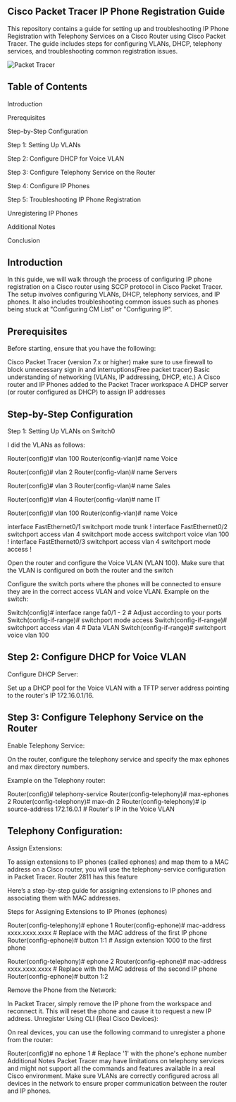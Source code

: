 **Cisco Packet Tracer IP Phone Registration Guide**
-------------------------------------------------------------

This repository contains a guide for setting up and troubleshooting IP Phone Registration with Telephony Services on a Cisco Router using Cisco Packet Tracer. The guide includes steps for configuring VLANs, DHCP, telephony services, and troubleshooting common registration issues.

![Packet Tracer](https://github.com/user-attachments/assets/e34ef378-4c04-4022-a2d8-8dc37b199d8b)


**Table of Contents**
------------------------
Introduction

Prerequisites

Step-by-Step Configuration

Step 1: Setting Up VLANs

Step 2: Configure DHCP for Voice VLAN

Step 3: Configure Telephony Service on the Router

Step 4: Configure IP Phones

Step 5: Troubleshooting IP Phone Registration

Unregistering IP Phones

Additional Notes

Conclusion


**Introduction**
-----------------------

In this guide, we will walk through the process of configuring IP phone registration on a Cisco router using SCCP protocol in Cisco Packet Tracer. The setup involves configuring VLANs, DHCP, telephony services, and IP phones. It also includes troubleshooting common issues such as phones being stuck at "Configuring CM List" or "Configuring IP".

**Prerequisites**
------------------------------------
Before starting, ensure that you have the following:

Cisco Packet Tracer (version 7.x or higher) make sure to use firewall to block unnecessary sign in and interruptions(Free packet tracer)
Basic understanding of networking (VLANs, IP addressing, DHCP, etc.)
A Cisco router and IP Phones added to the Packet Tracer workspace
A DHCP server (or router configured as DHCP) to assign IP addresses

**Step-by-Step Configuration**
------------------------------------------
Step 1: Setting Up VLANs on Switch0

I did the VLANs as follows:

Router(config)# vlan 100
Router(config-vlan)# name Voice

Router(config)# vlan 2
Router(config-vlan)# name Servers

Router(config)# vlan 3
Router(config-vlan)# name Sales

Router(config)# vlan 4
Router(config-vlan)# name IT

Router(config)# vlan 100
Router(config-vlan)# name Voice

interface FastEthernet0/1
 switchport mode trunk
!
interface FastEthernet0/2
 switchport access vlan 4
 switchport mode access
 switchport voice vlan 100
!
interface FastEthernet0/3
 switchport access vlan 4
 switchport mode access
!


Open the router and configure the Voice VLAN (VLAN 100).
Make sure that the VLAN is configured on both the router and the switch


Configure the switch ports where the phones will be connected to ensure they are in the correct access VLAN and voice VLAN.
Example on the switch:


Switch(config)# interface range fa0/1 - 2   # Adjust according to your ports
Switch(config-if-range)# switchport mode access
Switch(config-if-range)# switchport access vlan 4  # Data VLAN
Switch(config-if-range)# switchport voice vlan 100

**Step 2: Configure DHCP for Voice VLAN**
-------------------------------------------------------
Configure DHCP Server:

Set up a DHCP pool for the Voice VLAN with a TFTP server address pointing to the router's IP 172.16.0.1/16.

**Step 3: Configure Telephony Service on the Router**
---------------------------------------------------------------------
Enable Telephony Service:

On the router, configure the telephony service and specify the max ephones and max directory numbers.

Example on the Telephony router:

Router(config)# telephony-service
Router(config-telephony)# max-ephones 2
Router(config-telephony)# max-dn 2
Router(config-telephony)# ip source-address 172.16.0.1  # Router's IP in the Voice VLAN

**Telephony Configuration:**
---------------------------------

Assign Extensions:

To assign extensions to IP phones (called ephones) and map them to a MAC address on a Cisco router, you will use the telephony-service configuration in Packet Tracer. Router 2811 has this feature

Here’s a step-by-step guide for assigning extensions to IP phones and associating them with MAC addresses.

Steps for Assigning Extensions to IP Phones (ephones)

Router(config-telephony)# ephone 1
Router(config-ephone)# mac-address xxxx.xxxx.xxxx  # Replace with the MAC address of the first IP phone
Router(config-ephone)# button 1:1 # Assign extension 1000 to the first phone

Router(config-telephony)# ephone 2
Router(config-ephone)# mac-address xxxx.xxxx.xxxx  # Replace with the MAC address of the second IP phone
Router(config-ephone)# button 1:2





Remove the Phone from the Network:

In Packet Tracer, simply remove the IP phone from the workspace and reconnect it.
This will reset the phone and cause it to request a new IP address.
Unregister Using CLI (Real Cisco Devices):

On real devices, you can use the following command to unregister a phone from the router:

Router(config)# no ephone 1   # Replace '1' with the phone's ephone number
Additional Notes
Packet Tracer may have limitations on telephony services and might not support all the commands and features available in a real Cisco environment.
Make sure VLANs are correctly configured across all devices in the network to ensure proper communication between the router and IP phones.

